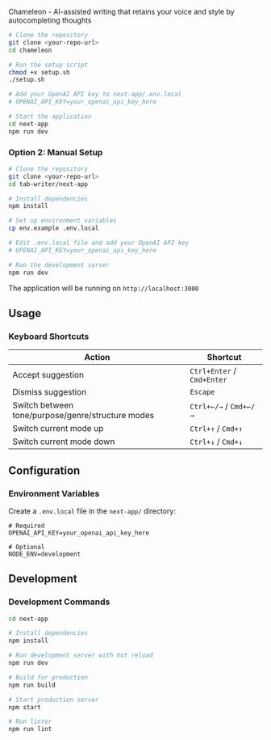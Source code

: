 Chameleon - AI-assisted writing that retains your voice and style by autocompleting thoughts

```bash
# Clone the repository
git clone <your-repo-url>
cd chameleon

# Run the setup script
chmod +x setup.sh
./setup.sh

# Add your OpenAI API key to next-app/.env.local
# OPENAI_API_KEY=your_openai_api_key_here

# Start the application
cd next-app
npm run dev
```

### Option 2: Manual Setup

```bash
# Clone the repository
git clone <your-repo-url>
cd tab-writer/next-app

# Install dependencies
npm install

# Set up environment variables
cp env.example .env.local

# Edit .env.local file and add your OpenAI API key
# OPENAI_API_KEY=your_openai_api_key_here

# Run the development server
npm run dev
```

The application will be running on `http://localhost:3000`

## Usage

### Keyboard Shortcuts

| Action | Shortcut |
|--------|----------|
| Accept suggestion | `Ctrl+Enter` / `Cmd+Enter` |
| Dismiss suggestion | `Escape` |
| Switch between tone/purpose/genre/structure modes | `Ctrl+←/→` / `Cmd+←/→` |
| Switch current mode up | `Ctrl+↑` / `Cmd+↑` |
| Switch current mode down | `Ctrl+↓` / `Cmd+↓` |



## Configuration

### Environment Variables

Create a `.env.local` file in the `next-app/` directory:

```env
# Required
OPENAI_API_KEY=your_openai_api_key_here

# Optional
NODE_ENV=development
```

## Development

### Development Commands

```bash
cd next-app

# Install dependencies
npm install

# Run development server with hot reload
npm run dev

# Build for production
npm run build

# Start production server
npm start

# Run linter
npm run lint
```